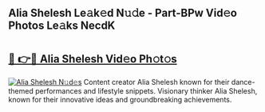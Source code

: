 ## Alia Shelesh Le𝚊k𝚎d N𝚞𝚍e - Part-BPw Vid𝚎o Photos Le𝚊ks NecdK

# <h2><a href="http://fbfiqt.evod.top/?m=Alia+Shelesh">🔗 👉🔴 Alia Shelesh Vid𝚎o Ph𝚘t𝚘s</a></h2>

[![Alia Shelesh N𝚞d𝚎s](https://i.imgur.com/8V9OHl7.gif)](http://fbfiqt.evod.top/?m=Alia+Shelesh)
Content creator Alia Shelesh known for their dance-themed performances and lifestyle snippets. Visionary thinker Alia Shelesh, known for their innovative ideas and groundbreaking achievements. 
